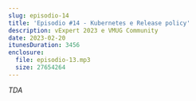 ```yaml
---
slug: episodio-14
title: 'Episodio #14 - Kubernetes e Release policy'
description: vExpert 2023 e VMUG Community
date: 2023-02-20
itunesDuration: 3456
enclosure:
  file: episodio-13.mp3
  size: 27654264
---
```


_TDA_

